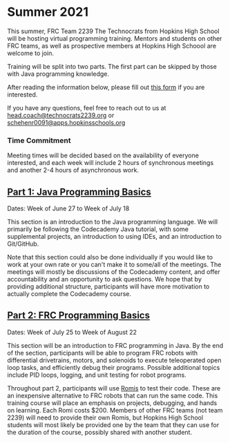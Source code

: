 # Summer 2021
This summer, FRC Team 2239 The Technocrats from Hopkins High School will be hosting virtual programming training. Mentors and students on other FRC teams, as well as prospective members at Hopkins High Schoool are welcome to join. 

Training will be split into two parts. The first part can be skipped by those with Java programming knowledge.

After reading the information below, please  fill out [this form](https://forms.gle/tTAQsDyuWtDNYtP19) if you are interested.

If you have any questions,  feel  free to  reach out to us  at [head.coach@technocrats2239.org](mailto:head.coach@technocrats2239.org) or [schehenr0091@apps.hopkinsschools.org](mailto:schehenr0091@apps.hopkinsschools.org)
### Time Commitment
Meeting times will be decided based on the availability of everyone interested, and each week will include 2 hours of synchronous meetings and another 2-4 hours of asynchronous work.
## [Part 1: Java Programming Basics](summer2021/part1schedule.md)
Dates: Week of June 27 to Week of July 18

This section is an introduction to the Java programming language. We will primarily be following the Codecademy Java tutorial, with some supplemental projects, an introduction to using IDEs, and an introduction to Git/GitHub.

Note that this section could also be done individually if you would like to work at your own rate or you can't make it to some/all of the meetings. The meetings will mostly be discussions of the Codecademy content, and offer accountability and an opportunity to ask questions. We hope that by providing additional structure, participants will have more motivation to actually complete the Codecademy course.

## [Part 2: FRC Programming Basics](summer2021/part2schedule.md)
Dates: Week of July 25 to Week of August 22

This section will be an introduction to FRC programming in Java. By the end of the section, participants will be able to program FRC robots with differential drivetrains, motors, and solenoids to execute teleoperated open loop tasks, and efficiently debug their programs. Possible additional topics include PID loops, logging, and unit testing for robot programs.

Throughout part 2, participants will use [Romis](https://docs.wpilib.org/en/stable/docs/romi-robot/index.html) to test their code. These are an inexpensive alternative to FRC robots that can run the same code. This training course will place an emphasis on projects, debugging, and hands on learning. Each Romi costs $200. Members of other FRC teams (not team 2239) will need to provide their own Romis, but Hopkins High School students will most likely be provided one by the team that they can use for the duration of the course, possibly shared with another student.